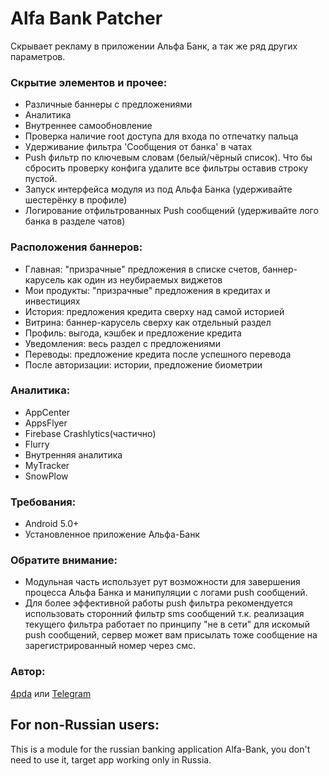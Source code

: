 # Alfa Bank Patcher
Скрывает рекламу в приложении Альфа Банк, а так же ряд других параметров.

### Скрытие элементов и прочее:
- Различные баннеры с предложениями
- Аналитика
- Внутреннее самообновление
- Проверка наличие root доступа для входа по отпечатку пальца
- Удерживание фильтра 'Сообщения от банка' в чатах
- Push фильтр по ключевым словам (белый/чёрный список). Что бы сбросить проверку конфига удалите все фильтры оставив строку пустой.
- Запуск интерфейса модуля из под Альфа Банка (удерживайте шестерёнку в профиле)
- Логирование отфильтрованных Push сообщений (удерживайте лого банка в разделе чатов)

### Расположения баннеров:
- Главная: "призрачные" предложения в списке счетов, баннер-карусель как один из неубираемых виджетов
- Мои продукты: "призрачные" предложения в кредитах и инвестициях
- История:  предложения кредита сверху над самой историей
- Витрина: баннер-карусель сверху как отдельный раздел
- Профиль: выгода, кэшбек и предложение кредита
- Уведомления: весь раздел с предложениями
- Переводы: предложение кредита после успешного перевода
- После авторизации: истории, предложение биометрии

### Аналитика:
- AppCenter
- AppsFlyer
- Firebase Crashlytics(частично)
- Flurry
- Внутренняя аналитика
- MyTracker
- SnowPlow

### Требования:
- Android 5.0+
- Установленное приложение Альфа-Банк

### Обратите внимание:
- Модульная часть использует рут возможности для завершения процесса Альфа Банка и манипуляции с логами push сообщений.
- Для более эффективной работы push фильтра рекомендуется использовать сторонний фильтр sms сообщений т.к. реализация текущего фильтра работает по принципу "не в сети" для искомый push сообщений, сервер может вам присылать тоже сообщение на зарегистрированный номер через смс.

### Автор: 
[4pda](https://4pda.to/forum/index.php?showtopic=603033&view=findpost&p=117766501) или [Telegram](https://t.me/Blue_cat1)


## For non-Russian users:
This is a module for the russian banking application Alfa-Bank, you don't need to use it, target app working only in Russia.
